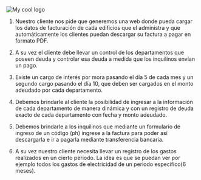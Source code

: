 
<img src="logo.png" alt="My cool logo"/>

1) Nuestro cliente nos pide que generemos una web donde  pueda cargar los datos de facturación de cada edificios que el administra  y que automáticamente los clientes puedan descargar su factura a pagar en formato PDF.
2) A su vez el cliente debe llevar un control de los departamentos que poseen deuda y controlar esa deuda a medida que los inquilinos envían un pago.
3) Existe un cargo de interés por mora pasando el día 5 de cada mes y un segundo cargo pasando el día 10, que deben ser cargados en el monto adeudado por cada departamento.
4) Debemos brindarle al cliente la posibilidad de ingresar a la información de cada departamento de manera dinámica y con un registro de deuda exacto de cada departamento con fecha y monto adeudado.

5) Debemos brindarle a los inquilinos que mediante un formulario de ingreso de un código (ph) ingrese a la factura para poder así descargarla e ir a pagarla mediante transferencia bancaria.
6) A su vez nuestro cliente necesita llevar un registro de los gastos realizados en un cierto periodo. La idea es que se puedan ver por ejemplo todos los gastos de electricidad de un periodo especifico(6 meses).



